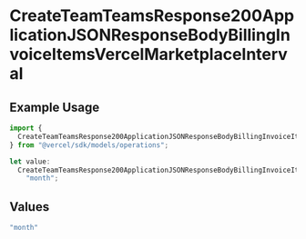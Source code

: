 # CreateTeamTeamsResponse200ApplicationJSONResponseBodyBillingInvoiceItemsVercelMarketplaceInterval

## Example Usage

```typescript
import {
  CreateTeamTeamsResponse200ApplicationJSONResponseBodyBillingInvoiceItemsVercelMarketplaceInterval,
} from "@vercel/sdk/models/operations";

let value:
  CreateTeamTeamsResponse200ApplicationJSONResponseBodyBillingInvoiceItemsVercelMarketplaceInterval =
    "month";
```

## Values

```typescript
"month"
```